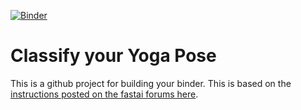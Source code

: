 [![Binder](https://mybinder.org/badge_logo.svg)](https://mybinder.org/v2/gh/SRJ00/yogaposeclassifier/master?urlpath=%2Fvoila%2Frender%2Fyoga_pose_class.ipynb)

# Classify your Yoga Pose

This is a github project for building your binder. This is based on the [instructions posted on the fastai forums here](https://forums.fast.ai/t/deploying-your-notebook-as-an-app-under-10-minutes/70621?u=butchland).


